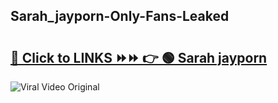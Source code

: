 
 ## Sarah_jayporn-Only-Fans-Leaked

# <h2><a href="https://clipsfans.com/Sarah_jayporn&ref=git">🔗 Click to LINKS ⏩⏩ 👉 🟢 Sarah jayporn </a></h2>

<a href="https://clipsfans.com/Sarah_jayporn&ref=git" rel="nofollow" data-target="animated-image.originalLink"><img src="https://i.ibb.co.com/xMMVF88/686577567.gif" alt="Viral Video Original" style="max-width: 100%; display: inline-block;" data-target="animated-image.originalImage"></a>

